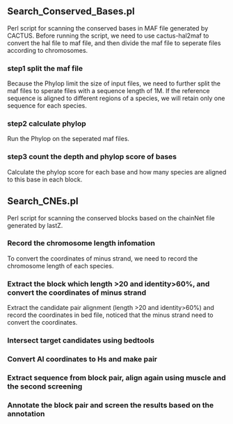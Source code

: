 ## Search_Conserved_Bases.pl
Perl script for scanning the conserved bases in MAF file generated by CACTUS.
Before running the script, we need to use cactus-hal2maf to convert the hal file to maf file, and then divide the maf file to seperate files according to chromosomes. 
### step1 split the maf file
Because the Phylop limit the size of input files, we need to further split the maf files to sperate files  with a sequence length of 1M.
If the reference sequence is aligned to different regions of a species, we will retain only one sequence for each species.
### step2 calculate phylop
Run the Phylop on the seperated maf files.
### step3 count the depth and phylop score of bases
Calculate the phylop score for each base and how many species are aligned to this base in each block.
## Search_CNEs.pl
Perl script for scanning the conserved blocks based on the chainNet file generated by lastZ.
### Record the chromosome length infomation
To convert the coordinates of minus strand, we need to record the chromosome length of each species.
### Extract the block which length >20 and identity>60%, and convert the coordinates of minus strand
Extract the candidate pair alignment (length >20 and identity>60%) and record the coordinates in bed file, noticed that the minus strand need to convert the coordinates.
### Intersect target candidates using bedtools
### Convert Al coordinates to Hs and make pair
### Extract sequence from block pair, align again using muscle and the second screening
### Annotate the block pair and screen the results based on the annotation
